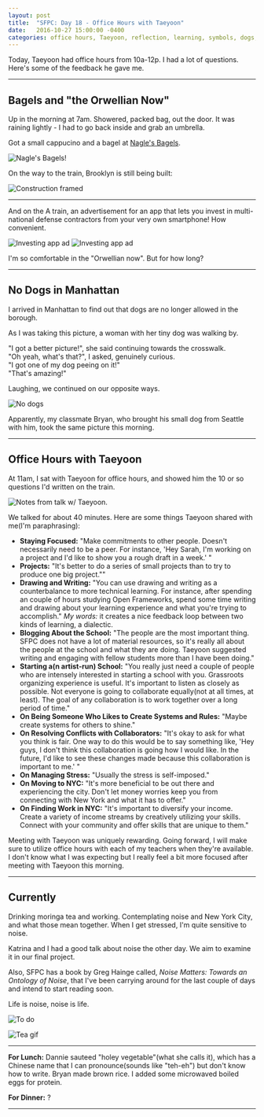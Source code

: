 ```yaml
---
layout: post
title:  "SFPC: Day 18 - Office Hours with Taeyoon"
date:   2016-10-27 15:00:00 -0400
categories: office hours, Taeyoon, reflection, learning, symbols, dogs, Bryan
---
```


Today, Taeyoon had office hours from 10a-12p. I had a lot of questions. Here's some of the feedback he gave me.

-----

<h2>Bagels and "the Orwellian Now"</h2>

Up in the morning at 7am. Showered, packed bag, out the door. It was raining lightly - I had to go back inside and grab an umbrella.

Got a small cappucino and a bagel at [Nagle's Bagels](www.naglesbagels.nyc).

![Nagle's Bagels!](/assets/sfpc-images/IMG_5027.jpg)

On the way to the train, Brooklyn is still being built:

![Construction framed](/assets/sfpc-images/IMG_5028.jpg)

---

And on the A train, an advertisement for an app that lets you invest in multi-national defense contractors from your very own smartphone! How convenient.

![Investing app ad](/assets/sfpc-images/IMG_5029.jpg)
![Investing app ad](/assets/sfpc-images/IMG_5030.jpg)

I'm so comfortable in the "Orwellian now". But for how long?

-----

<h2>No Dogs in Manhattan</h2>

I arrived in Manhattan to find out that dogs are no longer allowed in the borough.

As I was taking this picture, a woman with her tiny dog was walking by.

"I got a better picture!", she said continuing towards the crosswalk.<br>
"Oh yeah, what's that?", I asked, genuinely curious.<br>
"I got one of my dog peeing on it!"<br>
"That's amazing!"<br>

Laughing, we continued on our opposite ways.

![No dogs](/assets/sfpc-images/IMG_5032.jpg)

Apparently, my classmate Bryan, who brought his small dog from Seattle with him, took the same picture this morning.

-----

<h2>Office Hours with Taeyoon</h2>

At 11am, I sat with Taeyoon for office hours, and showed him the 10 or so questions I'd written on the train.

![Notes from talk w/ Taeyoon.](/assets/sfpc-images/IMG_5037.jpg)

We talked for about 40 minutes. Here are some things Taeyoon shared with me(I'm paraphrasing):

- **Staying Focused:** "Make commitments to other people. Doesn't necessarily need to be a peer. For instance, 'Hey Sarah, I'm working on a project and I'd like to show you a rough draft in a week.' "
- **Projects:** "It's better to do a series of small projects than to try to produce one big project.""
- **Drawing and Writing:** "You can use drawing and writing as a counterbalance to more technical learning. For instance, after spending an couple of hours studying Open Frameworks, spend some time writing and drawing about your learning experience and what you're trying to accomplish." *My words:* it creates a nice feedback loop between two kinds of learning, a dialectic.
- **Blogging About the School:** "The people are the most important thing. SFPC does not have a lot of material resources, so it's really all about the people at the school and what they are doing. Taeyoon suggested writing and engaging with fellow students more than I have been doing."
- **Starting a(n artist-run) School:** "You really just need a couple of people who are intensely interested in starting a school with you. Grassroots organizing experience is useful. It's important to listen as closely as possible. Not everyone is going to collaborate equally(not at all times, at least). The goal of any collaboration is to work together over a long period of time."
- **On Being Someone Who Likes to Create Systems and Rules:** "Maybe create systems for others to shine."
- **On Resolving Conflicts with Collaborators:** "It's okay to ask for what you think is fair. One way to do this would be to say something like, 'Hey guys, I don't think this collaboration is going how I would like. In the future, I'd like to see these changes made because this collaboration is important to me.' "
- **On Managing Stress:** "Usually the stress is self-imposed."
- **On Moving to NYC:** "It's more beneficial to be out there and experiencing the city. Don't let money worries keep you from connecting with New York and what it has to offer."
- **On Finding Work in NYC:** "It's important to diversify your income. Create a variety of income streams by creatively utilizing your skills. Connect with your community and offer skills that are unique to them."

Meeting with Taeyoon was uniquely rewarding. Going forward, I will make sure to utilize office hours with each of my teachers when they're available. I don't know what I was expecting but I really feel a bit more focused after meeting with Taeyoon this morning.

-----

<h2>Currently</h2>

Drinking moringa tea and working. Contemplating noise and New York City, and what those mean together. When I get stressed, I'm quite sensitive to noise.

Katrina and I had a good talk about noise the other day. We aim to examine it in our final project.

Also, SFPC has a book by Greg Hainge called, *Noise Matters: Towards an Ontology of Noise*, that I've been carrying around for the last couple of days and intend to start reading soon.

Life is noise, noise is life.

![To do](/assets/sfpc-images/102716_todo.png)

![Tea gif](/assets/sfpc-images/IMG_5041.gif)

-----

**For Lunch:** Dannie sauteed "holey vegetable"(what she calls it), which has a Chinese name that I can pronounce(sounds like "teh-eh") but don't know how to write. Bryan made brown rice. I added some microwaved boiled eggs for protein.

**For Dinner:** ?

-----
